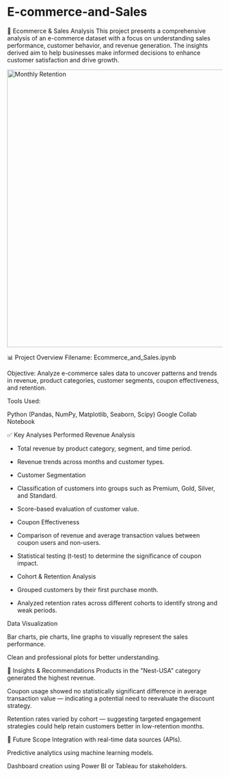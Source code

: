 # E-commerce-and-Sales
🛒 Ecommerce & Sales Analysis
This project presents a comprehensive analysis of an e-commerce dataset with a focus on understanding sales performance, customer behavior, and revenue generation. The insights derived aim to help businesses make informed decisions to enhance customer satisfaction and drive growth.

<img width="1851" height="649" alt="Monthly Retention" src="https://github.com/user-attachments/assets/a72bb9b4-6e3f-4977-8524-b6b90dde6a06" />


📊 Project Overview
Filename: Ecommerce_and_Sales.ipynb

Objective: Analyze e-commerce sales data to uncover patterns and trends in revenue, product categories, customer segments, coupon effectiveness, and retention.

Tools Used:

Python (Pandas, NumPy, Matplotlib, Seaborn, Scipy)
Google Collab Notebook

✅ Key Analyses Performed
Revenue Analysis

- Total revenue by product category, segment, and time period.

- Revenue trends across months and customer types.

- Customer Segmentation

- Classification of customers into groups such as Premium, Gold, Silver, and Standard.

- Score-based evaluation of customer value.

- Coupon Effectiveness

- Comparison of revenue and average transaction values between coupon users and non-users.

- Statistical testing (t-test) to determine the significance of coupon impact.

- Cohort & Retention Analysis

- Grouped customers by their first purchase month.

- Analyzed retention rates across different cohorts to identify strong and weak periods.

Data Visualization

Bar charts, pie charts, line graphs to visually represent the sales performance.

Clean and professional plots for better understanding.

📌 Insights & Recommendations
Products in the "Nest-USA" category generated the highest revenue.

Coupon usage showed no statistically significant difference in average transaction value — indicating a potential need to reevaluate the discount strategy.

Retention rates varied by cohort — suggesting targeted engagement strategies could help retain customers better in low-retention months.



📌 Future Scope
Integration with real-time data sources (APIs).

Predictive analytics using machine learning models.

Dashboard creation using Power BI or Tableau for stakeholders.

